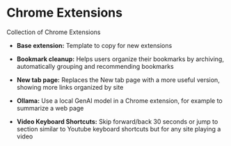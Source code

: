 # Chrome Extensions

Collection of Chrome Extensions

* **Base extension:** Template to copy for new extensions

* **Bookmark cleanup:** Helps users organize their bookmarks by archiving, automatically grouping and recommending bookmarks

* **New tab page:** Replaces the New tab page with a more useful version, showing more links organized by site

* **Ollama:** Use a local GenAI model in a Chrome extension, for example to summarize a web page

* **Video Keyboard Shortcuts:** Skip forward/back 30 seconds or jump to section similar to Youtube keyboard shortcuts but for any site playing a video
